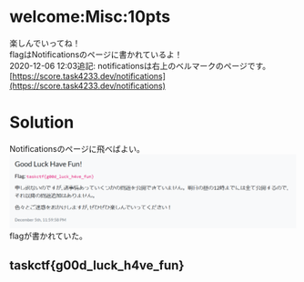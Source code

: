 # welcome:Misc:10pts
楽しんでいってね！  
flagはNotificationsのページに書かれているよ！  
2020-12-06 12:03追記: notificationsは右上のベルマークのページです。 [https://score.task4233.dev/notifications](https://score.task4233.dev/notifications)  

# Solution
Notificationsのページに飛べばよい。  
![flag.png](images/flag.png)  
flagが書かれていた。  

## taskctf{g00d_luck_h4ve_fun}